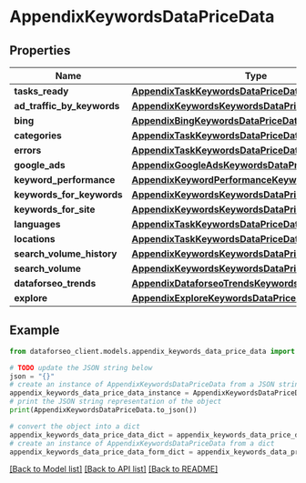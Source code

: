 # AppendixKeywordsDataPriceData


## Properties

Name | Type | Description | Notes
------------ | ------------- | ------------- | -------------
**tasks_ready** | [**AppendixTaskKeywordsDataPriceDataInfo**](AppendixTaskKeywordsDataPriceDataInfo.md) |  | [optional] 
**ad_traffic_by_keywords** | [**AppendixKeywordsKeywordsDataPriceDataInfo**](AppendixKeywordsKeywordsDataPriceDataInfo.md) |  | [optional] 
**bing** | [**AppendixBingKeywordsDataPriceData**](AppendixBingKeywordsDataPriceData.md) |  | [optional] 
**categories** | [**AppendixTaskKeywordsDataPriceDataInfo**](AppendixTaskKeywordsDataPriceDataInfo.md) |  | [optional] 
**errors** | [**AppendixTaskKeywordsDataPriceDataInfo**](AppendixTaskKeywordsDataPriceDataInfo.md) |  | [optional] 
**google_ads** | [**AppendixGoogleAdsKeywordsDataPriceData**](AppendixGoogleAdsKeywordsDataPriceData.md) |  | [optional] 
**keyword_performance** | [**AppendixKeywordPerformanceKeywordsDataPriceData**](AppendixKeywordPerformanceKeywordsDataPriceData.md) |  | [optional] 
**keywords_for_keywords** | [**AppendixKeywordsKeywordsDataPriceDataInfo**](AppendixKeywordsKeywordsDataPriceDataInfo.md) |  | [optional] 
**keywords_for_site** | [**AppendixKeywordsKeywordsDataPriceDataInfo**](AppendixKeywordsKeywordsDataPriceDataInfo.md) |  | [optional] 
**languages** | [**AppendixTaskKeywordsDataPriceDataInfo**](AppendixTaskKeywordsDataPriceDataInfo.md) |  | [optional] 
**locations** | [**AppendixTaskKeywordsDataPriceDataInfo**](AppendixTaskKeywordsDataPriceDataInfo.md) |  | [optional] 
**search_volume_history** | [**AppendixKeywordsKeywordsDataPriceDataInfo**](AppendixKeywordsKeywordsDataPriceDataInfo.md) |  | [optional] 
**search_volume** | [**AppendixKeywordsKeywordsDataPriceDataInfo**](AppendixKeywordsKeywordsDataPriceDataInfo.md) |  | [optional] 
**dataforseo_trends** | [**AppendixDataforseoTrendsKeywordsDataPriceData**](AppendixDataforseoTrendsKeywordsDataPriceData.md) |  | [optional] 
**explore** | [**AppendixExploreKeywordsDataPriceData**](AppendixExploreKeywordsDataPriceData.md) |  | [optional] 

## Example

```python
from dataforseo_client.models.appendix_keywords_data_price_data import AppendixKeywordsDataPriceData

# TODO update the JSON string below
json = "{}"
# create an instance of AppendixKeywordsDataPriceData from a JSON string
appendix_keywords_data_price_data_instance = AppendixKeywordsDataPriceData.from_json(json)
# print the JSON string representation of the object
print(AppendixKeywordsDataPriceData.to_json())

# convert the object into a dict
appendix_keywords_data_price_data_dict = appendix_keywords_data_price_data_instance.to_dict()
# create an instance of AppendixKeywordsDataPriceData from a dict
appendix_keywords_data_price_data_form_dict = appendix_keywords_data_price_data.from_dict(appendix_keywords_data_price_data_dict)
```
[[Back to Model list]](../README.md#documentation-for-models) [[Back to API list]](../README.md#documentation-for-api-endpoints) [[Back to README]](../README.md)


